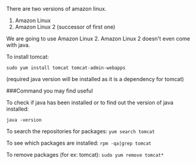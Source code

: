 There are two versions of amazon linux.
1. Amazon Linux
2. Amazon Linux 2 (successor of first one)

We are going to use Amazon Linux 2.
Amazon Linux 2 doesn't even come with java.



To install tomcat:

```
sudo yum install tomcat tomcat-admin-webapps
```
(required java version will be installed as it is a dependency for tomcat)





###Command you may find useful

To check if java has been installed or to find out the version of java installed:

```
java -version
```

To search the repositories for packages:
`yum search tomcat`

To see which packages are installed:
`rpm -qa|grep tomcat`

To remove packages (for ex: tomcat):
`sudo yum remove tomcat*`
